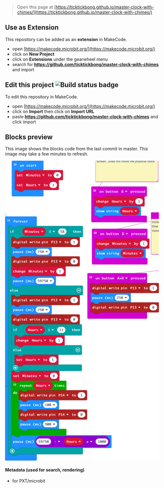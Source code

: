 
> Open this page at [https://ticktickbong.github.io/master-clock-with-chimes/](https://ticktickbong.github.io/master-clock-with-chimes/)

## Use as Extension

This repository can be added as an **extension** in MakeCode.

* open [https://makecode.microbit.org/](https://makecode.microbit.org/)
* click on **New Project**
* click on **Extensions** under the gearwheel menu
* search for **https://github.com/ticktickbong/master-clock-with-chimes** and import

## Edit this project ![Build status badge](https://github.com/ticktickbong/master-clock-with-chimes/workflows/MakeCode/badge.svg)

To edit this repository in MakeCode.

* open [https://makecode.microbit.org/](https://makecode.microbit.org/)
* click on **Import** then click on **Import URL**
* paste **https://github.com/ticktickbong/master-clock-with-chimes** and click import

## Blocks preview

This image shows the blocks code from the last commit in master.
This image may take a few minutes to refresh.

![A rendered view of the blocks](https://github.com/ticktickbong/master-clock-with-chimes/raw/master/.github/makecode/blocks.png)

#### Metadata (used for search, rendering)

* for PXT/microbit
<script src="https://makecode.com/gh-pages-embed.js"></script><script>makeCodeRender("{{ site.makecode.home_url }}", "{{ site.github.owner_name }}/{{ site.github.repository_name }}");</script>
